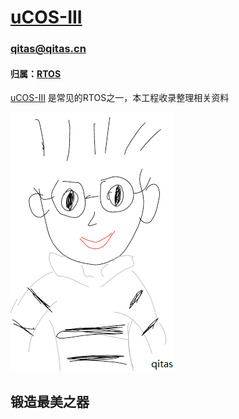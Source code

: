 ﻿# [uCOS-III](https://github.com/qitas/uCOS) 
### qitas@qitas.cn
#### 归属：[RTOS](https://github.com/Qitas/RTOS)

[uCOS-III](https://www.micrium.com/) 是常见的RTOS之一，本工程收录整理相关资料

[![sites](qitas/qitas.png)](http://www.qitas.cn)
## 锻造最美之器